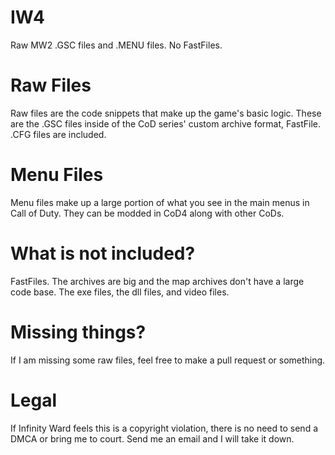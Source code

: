 # IW4
Raw MW2 .GSC files and .MENU files. No FastFiles.


# Raw Files
Raw files are the code snippets that make up the game's basic logic. These are the .GSC files inside of the CoD series'
custom archive format, FastFile. .CFG files are included.

# Menu Files
Menu files make up a large portion of what you see in the main menus in Call of Duty. They can be modded in CoD4 along with
other CoDs.

# What is not included?
FastFiles. The archives are big and the map archives don't have a large code base.
The exe files, the dll files, and video files. 

# Missing things?
If I am missing some raw files, feel free to make a pull request or something.

# Legal
If Infinity Ward feels this is a copyright violation, there is no need to send a DMCA or bring me to court. 
Send me an email and I will take it down.
